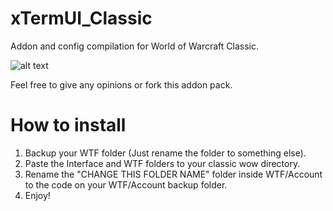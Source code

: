 # xTermUI_Classic
Addon and config compilation for World of Warcraft Classic.

![alt text](https://raw.githubusercontent.com/xTermWoW/xTermUI_Classic/master/preview.png)

Feel free to give any opinions or fork this addon pack.

# How to install
1) Backup your WTF folder (Just rename the folder to something else).
2) Paste the Interface and WTF folders to your classic wow directory.
3) Rename the "CHANGE THIS FOLDER NAME" folder inside WTF/Account to the code on your WTF/Account backup folder.
4) Enjoy!




